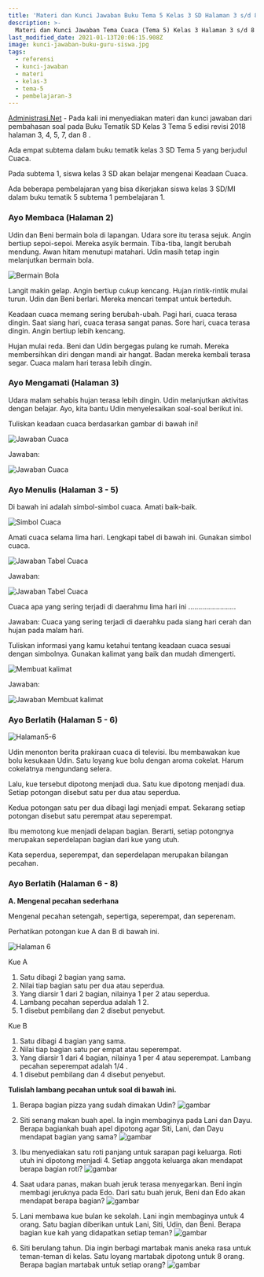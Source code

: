 ```yaml
---
title: 'Materi dan Kunci Jawaban Buku Tema 5 Kelas 3 SD Halaman 3 s/d 8'
description: >-
  Materi dan Kunci Jawaban Tema Cuaca (Tema 5) Kelas 3 Halaman 3 s/d 8 Buku Tematik Subtema 1 Pembelajaran 3.
last_modified_date: 2021-01-13T20:06:15.908Z
image: kunci-jawaban-buku-guru-siswa.jpg
tags:
  - referensi
  - kunci-jawaban
  - materi
  - kelas-3
  - tema-5
  - pembelajaran-3
---
```



[Administrasi.Net](https://administrasi.net "Administrasi.Net") - Pada kali ini menyediakan materi dan kunci jawaban dari pembahasan soal pada Buku Tematik SD Kelas 3 Tema 5 edisi revisi 2018 halaman 3, 4, 5, 7, dan 8 .

Ada empat subtema dalam buku tematik kelas 3 SD Tema 5 yang berjudul Cuaca.

Pada subtema 1, siswa kelas 3 SD akan belajar mengenai Keadaan Cuaca.

Ada beberapa pembelajaran yang bisa dikerjakan siswa kelas 3 SD/MI dalam buku tematik 5 subtema 1 pembelajaran 1.

### Ayo Membaca (Halaman 2)

Udin dan Beni bermain bola di lapangan. Udara sore itu terasa sejuk. Angin bertiup sepoi-sepoi. Mereka asyik bermain. Tiba-tiba, langit berubah mendung. Awan hitam menutupi matahari. Udin masih tetap ingin melanjutkan bermain bola.

![Bermain Bola](/img/kunci-jawaban-kelas-3.jpg "Bermain Bola")

Langit makin gelap. Angin bertiup cukup kencang. Hujan rintik-rintik mulai turun. Udin dan Beni berlari. Mereka mencari tempat untuk berteduh.

Keadaan cuaca memang sering berubah-ubah. Pagi hari, cuaca terasa dingin. Saat siang hari, cuaca terasa sangat panas. Sore hari, cuaca terasa dingin. Angin bertiup lebih kencang.

Hujan mulai reda. Beni dan Udin bergegas pulang ke rumah. Mereka membersihkan diri dengan mandi air hangat. Badan mereka kembali terasa segar. Cuaca malam hari terasa lebih dingin.

### Ayo Mengamati (Halaman 3)

Udara malam sehabis hujan terasa lebih dingin. Udin melanjutkan aktivitas dengan belajar. Ayo, kita bantu Udin menyelesaikan soal-soal berikut ini.

Tuliskan keadaan cuaca berdasarkan gambar di bawah ini!

![Jawaban Cuaca](/img/kunci-jawaban-kelas-3-cuaca.jpg "Jawaban Cuaca")

 Jawaban:
 
![Jawaban Cuaca](/img/kunci-jawaban-kelas-3-cuaca-jawaban.jpg "Jawaban Cuaca")
 
### Ayo Menulis (Halaman 3 - 5)

Di bawah ini adalah simbol-simbol cuaca. Amati baik-baik.

![Simbol Cuaca](/img/kunci-jawaban-kelas-3-simbol-cuaca.jpg "Simbol Cuaca")

Amati cuaca selama lima hari. Lengkapi tabel di bawah ini. Gunakan simbol cuaca.

![Jawaban Tabel Cuaca](/img/kunci-jawaban-kelas-3-cuaca-tabel.jpg "Jawaban Tabel Cuaca")
 
Jawaban:

![Jawaban Tabel Cuaca](/img/kunci-jawaban-kelas-3-cuaca-jawaban.jpg "Jawaban Tabel Cuaca")

Cuaca apa yang sering terjadi di daerahmu lima hari ini ........................

Jawaban: Cuaca yang sering terjadi di daerahku pada siang hari cerah dan hujan pada malam hari.

Tuliskan informasi yang kamu ketahui tentang keadaan cuaca sesuai dengan simbolnya. Gunakan kalimat yang baik dan mudah dimengerti.

![Membuat kalimat](/img/kunci-jawaban-kelas-3-membuat-kalimat.jpg "Membuat kalimat ")
 
Jawaban:

![Jawaban Membuat kalimat](/img/kunci-jawaban-kelas-3-membuat-kalimat-jawaban.jpg "jawaban Membuat kalimat ")

### Ayo Berlatih (Halaman 5 - 6)

![Halaman5-6](/img/kunci-jawaban-kelas-3-halaman-5-6.jpg "Halaman5-6")

Udin menonton berita prakiraan cuaca di televisi. Ibu membawakan kue bolu kesukaan Udin. Satu loyang kue bolu dengan aroma cokelat. Harum cokelatnya mengundang selera.

Lalu, kue tersebut dipotong menjadi dua. Satu kue dipotong menjadi dua. Setiap potongan disebut satu per dua atau seperdua.

Kedua potongan satu per dua dibagi lagi menjadi empat. Sekarang setiap potongan disebut satu perempat atau seperempat.

Ibu memotong kue menjadi delapan bagian. Berarti, setiap potongnya merupakan seperdelapan bagian dari kue yang utuh.

Kata seperdua, seperempat, dan seperdelapan merupakan bilangan pecahan.

### Ayo Berlatih (Halaman 6 - 8)

**A. Mengenal pecahan sederhana**

Mengenal pecahan setengah, sepertiga, seperempat, dan seperenam.

Perhatikan potongan kue A dan B di bawah ini.

![Halaman 6](/img/kunci-jawaban-kelas-3-pecahan-kue.jpg "Halaman 6")
 
Kue A

1. Satu dibagi 2 bagian yang sama.
2. Nilai tiap bagian satu per dua atau seperdua.
3. Yang diarsir 1 dari 2 bagian, nilainya 1 per 2 atau seperdua.
4. Lambang pecahan seperdua adalah 1 2.
5. 1 disebut pembilang dan 2 disebut penyebut.

Kue B

1. Satu dibagi 4 bagian yang sama.
2. Nilai tiap bagian satu per empat atau seperempat.
3. Yang diarsir 1 dari 4 bagian, nilainya 1 per 4 atau seperempat. Lambang pecahan seperempat adalah 1/4 .
4. 1 disebut pembilang dan 4 disebut penyebut.

**Tulislah lambang pecahan untuk soal di bawah ini.**

1) Berapa bagian pizza yang sudah dimakan Udin?
![gambar](/img/pizza.jpg "gambar")
 
2) Siti senang makan buah apel. Ia ingin membaginya pada Lani dan Dayu. Berapa bagiankah buah apel dipotong agar Siti, Lani, dan Dayu mendapat bagian yang sama?
![gambar](/img/apel.jpg "gambar")

3) Ibu menyediakan satu roti panjang untuk sarapan pagi keluarga. Roti utuh ini dipotong menjadi 4. Setiap anggota keluarga akan mendapat berapa bagian roti?
![gambar](/img/roti.jpg "gambar")
 
4) Saat udara panas, makan buah jeruk terasa menyegarkan. Beni ingin membagi jeruknya pada Edo. Dari satu buah jeruk, Beni dan Edo akan mendapat berapa bagian?
![gambar](/img/jeruk.jpg "gambar")

5) Lani membawa kue bulan ke sekolah. Lani ingin membaginya untuk 4 orang. Satu bagian diberikan untuk Lani, Siti, Udin, dan Beni. Berapa bagian kue kah yang didapatkan setiap teman?
![gambar](/img/kue-bulan.jpg "gambar")
 
7) Siti berulang tahun. Dia ingin berbagi martabak manis aneka rasa untuk teman-teman di kelas. Satu loyang martabak dipotong untuk 8 orang. Berapa bagian martabak untuk setiap orang?
![gambar](/img/martabak.jpg "gambar")